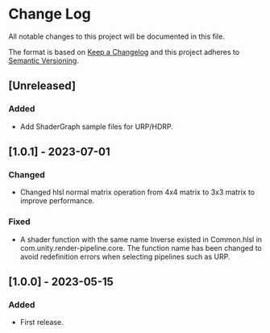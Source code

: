 # Change Log
All notable changes to this project will be documented in this file.

The format is based on [Keep a Changelog](http://keepachangelog.com/)
and this project adheres to [Semantic Versioning](http://semver.org/).

## [Unreleased]
### Added
- Add ShaderGraph sample files for URP/HDRP.

## [1.0.1] - 2023-07-01
### Changed
- Changed hlsl normal matrix operation from 4x4 matrix to 3x3 matrix to improve performance.

### Fixed
- A shader function with the same name Inverse existed in Common.hlsl in com.unity.render-pipeline.core. The function name has been changed to avoid redefinition errors when selecting pipelines such as URP.

## [1.0.0] - 2023-05-15
### Added
- First release.
